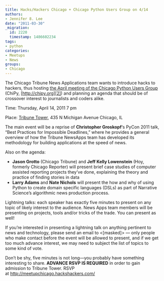 ```yaml
---
title: Hacks/Hackers Chicago + Chicago Python Users Group on 4/14
authors:
- Jennifer 8. Lee
date: "2011-03-30"
_migration:
  id: 2220
  timestamp: 1486602234
tags:
- python
categories:
- Meetups
- News
groups:
- Chicago
---
```


The Chicago Tribune News Applications team wants to introduce hacks to hackers, thus hosting [the April meeting of the Chicago Python Users Group][1] (ChiPy, [http://chipy.org][2]) and planning an agenda that should be of crossover interest to journalists and coders alike.

Time: Thursday, April 14, 2011 7 pm

Place: [Tribune Tower][3], 435 N Michigan Avenue Chicago, IL

The main event will be a reprise of **Christopher Groskopf**&#8216;s PyCon 2011 talk, &#8220;Best Practices for Impossible Deadlines,&#8221; where he provides a general overview of how the Tribune NewsApps team has developed its methodology for building applications at the speed of news.

Also on the agenda:

  * **Jason Grotto** (Chicago Tribune) and **Jeff Kelly Lowenstein** (Hoy, formerly Chicago Reporter) will present brief case studies of computer assisted reporting projects they&#8217;ve done, explaining the theory and practice of finding stories in data
  * **Larry Adams** and **Nate Nichols** will present the how and why of using Python to create domain specific languages (DSLs) as part of Narrative Science&#8217;s algorithmic news production process.

Lightning talks: each speaker has exactly five minutes to present on any topic of likely interest to the audience. News Apps team members will be presenting on projects, tools and/or tricks of the trade. You can present as well!

If you&#8217;re interested in presenting a lightning talk on anything pertinent to news and technology, please send an email to <[masked]> — only people who make contact before the event will be allowed to present, and if we get too much advance interest, we may need to subject the list of topics to some kind of vote.

Don&#8217;t be shy, five minutes is not long—you probably have something interesting to share. **ADVANCE RSVP IS REQUIRED** in order to gain admission to Tribune Tower. RSVP at <http://meetupchicago.hackshackers.com/>

 [1]: http://meetupchicago.hackshackers.com/events/17120086/
 [2]: http://chipy.org/
 [3]: http://www.meetup.com/HacksHackersChicago/venue/1492679/?eventId=17120086&popup=true